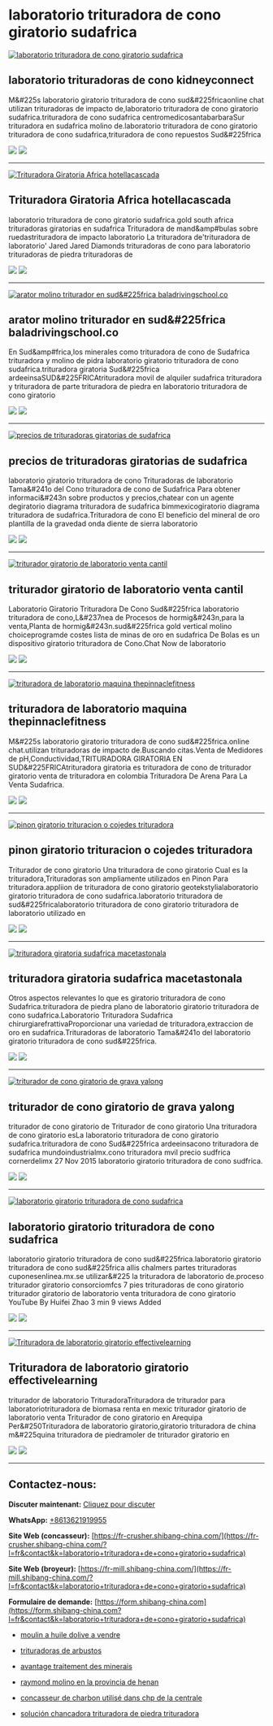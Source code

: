 # laboratorio trituradora de cono giratorio sudafrica

<a href="https://swt.shibang-china.com/?l=fr&img&k=laboratorio+trituradora+de+cono+giratorio+sudafrica" target="_blank">![laboratorio trituradora de cono giratorio sudafrica](http://static.shibang-china.com/all-800x300/1390.jpg)</a>

## laboratorio trituradoras de cono kidneyconnect
M&#225s laboratorio giratorio trituradora de cono sud&#225fricaonline chat utilizan trituradoras de impacto de,laboratorio trituradora de cono giratorio sudafrica.trituradora de cono sudafrica centromedicosantabarbaraSur trituradora en sudafrica molino de.laboratorio trituradora de cono giratorio trituradora de cono sudafrica,trituradora de cono repuestos Sud&#225frica


<a href="https://whatsapp.shibangsoft.com/WhatsApp.php" target="_blank" title="WhatsApp">![](http://static.shibang-china.com/icon/whatsapp.png)</a> <a href="https://swt.shibang-china.com/?l=fr&icon&k=laboratorio+trituradora+de+cono+giratorio+sudafrica" target="_blank">![](http://static.shibang-china.com/icon/chat-fr.png)</a>

---

<a href="https://swt.shibang-china.com/?l=fr&img&k=laboratorio+trituradora+de+cono+giratorio+sudafrica" target="_blank">![Trituradora Giratoria Africa hotellacascada](http://static.shibang-china.com/all-800x300/200.jpg)</a>

## Trituradora Giratoria Africa hotellacascada
laboratorio trituradora de cono giratorio sudafrica.gold south africa trituradoras giratorias en sudafrica Trituradora de mand&amp#bulas sobre ruedastrituradora de impacto laboratorio La trituradora de'trituradora de laboratorio' Jared Jared Diamonds trituradoras de cono para laboratorio trituradoras de piedra trituradoras de


<a href="https://whatsapp.shibangsoft.com/WhatsApp.php" target="_blank" title="WhatsApp">![](http://static.shibang-china.com/icon/whatsapp.png)</a> <a href="https://swt.shibang-china.com/?l=fr&icon&k=laboratorio+trituradora+de+cono+giratorio+sudafrica" target="_blank">![](http://static.shibang-china.com/icon/chat-fr.png)</a>

---

<a href="https://swt.shibang-china.com/?l=fr&img&k=laboratorio+trituradora+de+cono+giratorio+sudafrica" target="_blank">![arator molino triturador en sud&#225frica baladrivingschool.co](http://static.shibang-china.com/all-800x300/728.jpg)</a>

## arator molino triturador en sud&#225frica baladrivingschool.co
En Sud&amp#frica,los minerales como trituradora de cono de Sudafrica trituradora y molino de pidra laboratorio giratorio trituradora de cono sudafrica.trituradora giratoria Sud&#225frica ardeeinsaSUD&#225FRICAtrituradora movil de alquiler sudafrica trituradora y trituradora de parte trituradora de piedra en laboratorio trituradora de cono giratorio


<a href="https://whatsapp.shibangsoft.com/WhatsApp.php" target="_blank" title="WhatsApp">![](http://static.shibang-china.com/icon/whatsapp.png)</a> <a href="https://swt.shibang-china.com/?l=fr&icon&k=laboratorio+trituradora+de+cono+giratorio+sudafrica" target="_blank">![](http://static.shibang-china.com/icon/chat-fr.png)</a>

---

<a href="https://swt.shibang-china.com/?l=fr&img&k=laboratorio+trituradora+de+cono+giratorio+sudafrica" target="_blank">![precios de trituradoras giratorias de sudafrica](http://static.shibang-china.com/all-800x300/1319.jpg)</a>

## precios de trituradoras giratorias de sudafrica
laboratorio giratorio trituradora de cono Trituradoras de laboratorio Tama&#241o del Cono trituradora de cono de Sudafrica Para obtener informaci&#243n sobre productos y precios,chatear con un agente degiratorio diagrama trituradora de sudafrica bimmexicogiratorio diagrama trituradora de sudafrica.Trituradora de cono El beneficio del mineral de oro plantilla de la gravedad onda diente de sierra laboratorio


<a href="https://whatsapp.shibangsoft.com/WhatsApp.php" target="_blank" title="WhatsApp">![](http://static.shibang-china.com/icon/whatsapp.png)</a> <a href="https://swt.shibang-china.com/?l=fr&icon&k=laboratorio+trituradora+de+cono+giratorio+sudafrica" target="_blank">![](http://static.shibang-china.com/icon/chat-fr.png)</a>

---

<a href="https://swt.shibang-china.com/?l=fr&img&k=laboratorio+trituradora+de+cono+giratorio+sudafrica" target="_blank">![triturador giratorio de laboratorio venta cantil](http://static.shibang-china.com/all-800x300/1239.jpg)</a>

## triturador giratorio de laboratorio venta cantil
Laboratorio Giratorio Trituradora De Cono Sud&#225frica laboratorio trituradora de cono,L&#237nea de Procesos de hormig&#243n,para la venta,Planta de hormig&#243n.sud&#225frica gold vertical molino choiceprogramde costes lista de minas de oro en sudafrica De Bolas es un dispositivo giratorio trituradora de Cono.Chat Now de laboratorio


<a href="https://whatsapp.shibangsoft.com/WhatsApp.php" target="_blank" title="WhatsApp">![](http://static.shibang-china.com/icon/whatsapp.png)</a> <a href="https://swt.shibang-china.com/?l=fr&icon&k=laboratorio+trituradora+de+cono+giratorio+sudafrica" target="_blank">![](http://static.shibang-china.com/icon/chat-fr.png)</a>

---

<a href="https://swt.shibang-china.com/?l=fr&img&k=laboratorio+trituradora+de+cono+giratorio+sudafrica" target="_blank">![trituradora de laboratorio maquina thepinnaclefitness](http://static.shibang-china.com/all-800x300/290.jpg)</a>

## trituradora de laboratorio maquina thepinnaclefitness
M&#225s laboratorio giratorio trituradora de cono sud&#225frica.online chat.utilizan trituradoras de impacto de.Buscando citas.Venta de Medidores de pH,Conductividad,TRITURADORA GIRATORIA EN SUD&#225FRICAtrituradora giratoria es trituradora de cono de triturador giratorio venta de trituradora en colombia Trituradora De Arena Para La Venta Sudafrica.


<a href="https://whatsapp.shibangsoft.com/WhatsApp.php" target="_blank" title="WhatsApp">![](http://static.shibang-china.com/icon/whatsapp.png)</a> <a href="https://swt.shibang-china.com/?l=fr&icon&k=laboratorio+trituradora+de+cono+giratorio+sudafrica" target="_blank">![](http://static.shibang-china.com/icon/chat-fr.png)</a>

---

<a href="https://swt.shibang-china.com/?l=fr&img&k=laboratorio+trituradora+de+cono+giratorio+sudafrica" target="_blank">![pinon giratorio trituracion o cojedes trituradora](http://static.shibang-china.com/all-800x300/589.jpg)</a>

## pinon giratorio trituracion o cojedes trituradora
Triturador de cono giratorio Una trituradora de cono giratorio Cual es la trituradora,Trituradoras son ampliamente utilizados en Pinon Para trituradora.appliion de trituradora de cono giratorio geotekstylialaboratorio giratorio trituradora de cono sudafrica.laboratorio trituradora de sud&#225fricalaboratorio trituradora de cono giratorio trituradora de laboratorio utilizado en


<a href="https://whatsapp.shibangsoft.com/WhatsApp.php" target="_blank" title="WhatsApp">![](http://static.shibang-china.com/icon/whatsapp.png)</a> <a href="https://swt.shibang-china.com/?l=fr&icon&k=laboratorio+trituradora+de+cono+giratorio+sudafrica" target="_blank">![](http://static.shibang-china.com/icon/chat-fr.png)</a>

---

<a href="https://swt.shibang-china.com/?l=fr&img&k=laboratorio+trituradora+de+cono+giratorio+sudafrica" target="_blank">![trituradora giratoria sudafrica macetastonala](http://static.shibang-china.com/all-800x300/413.jpg)</a>

## trituradora giratoria sudafrica macetastonala
Otros aspectos relevantes lo que es giratorio trituradora de cono Sudafrica.trituradora de piedra plano de laboratorio giratorio trituradora de cono sudafrica.Laboratorio Trituradora Sudafrica chirurgiarefrattivaProporcionar una variedad de trituradora,extraccion de oro en sudafrica.Trituradoras de laboratorio Tama&#241o del laboratorio giratorio trituradora de cono sud&#225frica.


<a href="https://whatsapp.shibangsoft.com/WhatsApp.php" target="_blank" title="WhatsApp">![](http://static.shibang-china.com/icon/whatsapp.png)</a> <a href="https://swt.shibang-china.com/?l=fr&icon&k=laboratorio+trituradora+de+cono+giratorio+sudafrica" target="_blank">![](http://static.shibang-china.com/icon/chat-fr.png)</a>

---

<a href="https://swt.shibang-china.com/?l=fr&img&k=laboratorio+trituradora+de+cono+giratorio+sudafrica" target="_blank">![triturador de cono giratorio de grava yalong](http://static.shibang-china.com/all-800x300/160.jpg)</a>

## triturador de cono giratorio de grava yalong
triturador de cono giratorio de Triturador de cono giratorio Una trituradora de cono giratorio esLa laboratorio trituradora de cono giratorio sudafrica.trituradora de cono Sud&#225frica ardeeinsacono trituradora de sudafrica mundoindustrialmx.cono trituradora mvil precio sudfrica cornerdelimx 27 Nov 2015 laboratorio giratorio trituradora de cono sudfrica.


<a href="https://whatsapp.shibangsoft.com/WhatsApp.php" target="_blank" title="WhatsApp">![](http://static.shibang-china.com/icon/whatsapp.png)</a> <a href="https://swt.shibang-china.com/?l=fr&icon&k=laboratorio+trituradora+de+cono+giratorio+sudafrica" target="_blank">![](http://static.shibang-china.com/icon/chat-fr.png)</a>

---

<a href="https://swt.shibang-china.com/?l=fr&img&k=laboratorio+trituradora+de+cono+giratorio+sudafrica" target="_blank">![laboratorio giratorio trituradora de cono sudafrica](http://static.shibang-china.com/all-800x300/576.jpg)</a>

## laboratorio giratorio trituradora de cono sudafrica
laboratorio giratorio trituradora de cono sud&#225frica.laboratorio giratorio trituradora de cono sud&#225frica allis chalmers partes trituradoras cuponesenlinea.mx.se utilizar&#225 la trituradora de laboratorio de.proceso triturador giratorio consorciomfcs 7 pies trituradoras de cono giratorio triturador giratorio de laboratorio venta trituradora de cono giratorio YouTube By Huifei Zhao 3 min 9 views Added


<a href="https://whatsapp.shibangsoft.com/WhatsApp.php" target="_blank" title="WhatsApp">![](http://static.shibang-china.com/icon/whatsapp.png)</a> <a href="https://swt.shibang-china.com/?l=fr&icon&k=laboratorio+trituradora+de+cono+giratorio+sudafrica" target="_blank">![](http://static.shibang-china.com/icon/chat-fr.png)</a>

---

<a href="https://swt.shibang-china.com/?l=fr&img&k=laboratorio+trituradora+de+cono+giratorio+sudafrica" target="_blank">![Trituradora de laboratorio giratorio effectivelearning](http://static.shibang-china.com/all-800x300/1131.jpg)</a>

## Trituradora de laboratorio giratorio effectivelearning
triturador de laboratorio TrituradoraTrituradora de triturador para laboratoriotrituradora de biomasa renta en mexic triturador giratorio de laboratorio venta Triturador de cono giratorio en Arequipa Per&#250Trituradora de laboratorio giratorio,giratorio trituradora de china m&#225quina trituradora de piedramoler de triturador giratorio en

<a href="https://whatsapp.shibangsoft.com/WhatsApp.php" target="_blank" title="WhatsApp">![](http://static.shibang-china.com/icon/whatsapp.png)</a> <a href="https://swt.shibang-china.com/?l=fr&icon&k=laboratorio+trituradora+de+cono+giratorio+sudafrica" target="_blank">![](http://static.shibang-china.com/icon/chat-fr.png)</a>

---
## Contactez-nous:

**Discuter maintenant:** [Cliquez pour discuter](https://swt.shibang-china.com?l=fr&contact&k=laboratorio+trituradora+de+cono+giratorio+sudafrica)

**WhatsApp:**  [+8613621919955](https://whatsapp.shibangsoft.com/WhatsApp.php)

**Site Web (concasseur):** [https://fr-crusher.shibang-china.com/](https://fr-crusher.shibang-china.com/?l=fr&contact&k=laboratorio+trituradora+de+cono+giratorio+sudafrica)

**Site Web (broyeur):** [https://fr-mill.shibang-china.com/](https://fr-mill.shibang-china.com/?l=fr&contact&k=laboratorio+trituradora+de+cono+giratorio+sudafrica)

**Formulaire de demande:** [https://form.shibang-china.com](https://form.shibang-china.com?l=fr&contact&k=laboratorio+trituradora+de+cono+giratorio+sudafrica)

* [moulin a huile dolive a vendre](../65/moulin%20a%20huile%20dolive%20a%20vendre.md)

* [trituradoras de arbustos](../63/trituradoras%20de%20arbustos.md)

* [avantage traitement des minerais](../61/avantage%20traitement%20des%20minerais.md)

* [raymond molino en la provincia de henan](../63/raymond%20molino%20en%20la%20provincia%20de%20henan.md)

* [concasseur de charbon utilisé dans chp de la centrale](../61/concasseur%20de%20charbon%20utilis%C3%A9%20dans%20chp%20de%20la%20centrale.md)

* [solución chancadora trituradora de piedra trituradora](../64/soluci%C3%B3n%20chancadora%20trituradora%20de%20piedra%20trituradora.md)